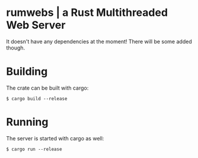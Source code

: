 # rumwebs | a **Ru**st **M**ultithreaded **Web** **S**erver

It doesn't have any dependencies at the moment! There will be some added though. 

# Building

The crate can be built with cargo:

`$ cargo build --release`

# Running

The server is started with cargo as well:

`$ cargo run --release`